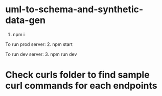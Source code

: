 # uml-to-schema-and-synthetic-data-gen

1. npm i

To run prod server: 2. npm start

To run dev server: 3. npm run dev

# Check curls folder to find sample curl commands for each endpoints
